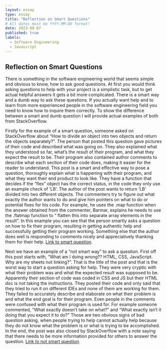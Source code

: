 ```yaml
---
layout: essay
type: essay
title: "Reflection on Smart Questions"
# All dates must be YYYY-MM-DD format!
date: 2023-09-07
published: true
labels:
  - Software Engineering
  - Javascript
---
```




## Reflection on Smart Questions
There is something in the software engineering world that seems simple and obvious to know, how to ask good questions. At first you would think asking questions to help with your project is a simplistic task, but to get actual helpful answers it gets a bit more complicated. There is a smart way and a dumb way to ask these questions. If you actually want help and to learn from more experienced people in the software engineering field you need to know how to inquire them correctly. To show the difference between a smart and dumb question I will provide actual examples of both from StackOverflow. 

Firstly for the example of a smart question, someone asked on StackOverflow about “How to divide an object into two objects and return the objects separately?”. The person that posted this question gave pictures of their code and described what was going on. They also explained what they understood so far, what’s the result of their program, and what they expect the result to be. Their program also contained author comments to describe what each section of their code does, making it easier for the reader to understand. This post is a smart and effective way to pose a question, thoroughly explain what is happening with their program, and what they want their end product to look like. They have a function that decides if the “flex” object has the correct status, in the code they only use an example check of ‘LB’. The author of the post wants to return ‘LB’ divided into two different objects. The commenters try to figure out what exactly the author wants to do and give him pointers on what to do or potential fixes for his code. For example, he uses the .map function when the answer obtained from the commenter, Barmar, explains he needs to use the .flatmap function to “ flatten this into separate array elements in the result”. In this example you can see that the person smartly asks a question on how to fix their program, resulting in getting authentic help and successfully getting their program working. Something else that the author does well is responding to comments nicely and appreciatively thanking them for their help. 
[Link to smart question](https://stackoverflow.com/questions/77063390/how-to-divide-object-into-two-objects-and-return-the-objects-separately).

Next we have an example of a “not smart way” to ask a question. First off this post starts with, “What am I doing wrong?? HTML, CSS, JavaScript. Why are my sheets not linking?”. That is the title of the post and that is the worst way to start a question asking for help. They were very cryptic with what their problem was and what the expected result was supposed to be. Apparently their section of code was coded in CSS and JS but their HTML doc is not taking the instructions. They posted their code and only said that they tried to run it on different IDEs and none of them are working for them. They failed to accurately describe and elaborate on what their problem is and what the end goal is for their program. Even people in the comments were confused with what their program is used for. For example someone commented, “What exactly doesn’t take on what?” and “What exactly isn’t it doing that you expect it to do?” Those are two obvious signs of bad question asking, when people trying to help cannot actually help because they do not know what the problem is or what is trying to be accomplished. In the end, the post was also closed by StackOverflow with a note saying that there needs to be more information provided for others to answer the question.
[Link to not smart question](https://stackoverflow.com/questions/77063345/what-am-i-doing-wrong-html-css-javascript-why-are-my-sheets-not-linking).
